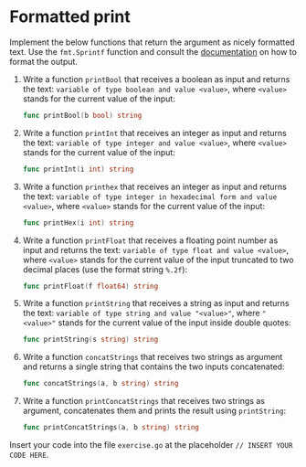 # Formatted print

Implement the below functions that return the argument as nicely formatted text. Use the `fmt.Sprintf` function and consult the [documentation](https://pkg.go.dev/fmt#hdr-Printing) on how to format the output.

1. Write a function `printBool` that receives a boolean as input and returns the text: `variable of type boolean and value <value>`, where `<value>` stands for the current value of the input:
   
   ```go
   func printBool(b bool) string
   ```

2. Write a function `printInt` that receives an integer  as input and returns the text: `variable of type integer and value <value>`, where `<value>` stands for the current value of the input:
   
   ```go
   func printInt(i int) string
   ```

3. Write a function `printhex` that receives an integer as input and returns the text: `variable of type integer in hexadecimal form and value <value>`, where `<value>` stands for the current value of the input:
   
   ```go
   func printHex(i int) string
   ```

4. Write a function `printFloat` that receives a floating point number as input and returns the text: `variable of type float and value <value>`, where `<value>` stands for the current value of the input truncated to two decimal places (use the format string `%.2f`):
   
   ```go
   func printFloat(f float64) string
   ```

4. Write a function `printString` that receives a string as input and returns the text: `variable of type string and value "<value>"`, where `"<value>"` stands for the current value of the input inside double quotes:
   
   ```go
   func printString(s string) string
   ```

5. Write a function `concatStrings` that receives two strings as argument and returns a single string that contains the two inputs concatenated:
   
   ```go
   func concatStrings(a, b string) string
   ```

6. Write a function `printConcatStrings` that receives two strings as argument, concatenates them and prints the result using `printString`:
   
   ```go
   func printConcatStrings(a, b string) string
   ```

Insert your code into the file `exercise.go` at the placeholder `// INSERT YOUR CODE HERE`.

